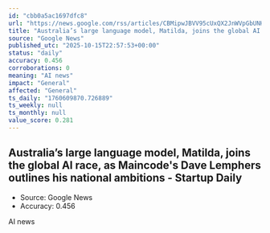 ```yaml
---
id: "cbb0a5ac1697dfc8"
url: "https://news.google.com/rss/articles/CBMipwJBVV95cUxQX2JnWVpGbUNHSW9Na2FENlRVQmVwV1otTlBRQndJcmxIbExlSmZTMWJOOGdxelVoTE9BY2p6MlJvNnZIcDg2Q1E4clVsdkdTTnVqTl9KQzhqZVNzZzRFc2NMYmtaWUxKWDh2Y0FOcHVYdXJDa0c0RFVQakozRXJHaGhpdzNXVk15TkFvekZCNzNnbEk2TkFNSWY0Y1MxZ3FpQ3R3SGRwTF9XR3lxem1fVjZQcGlpVzVyM2ZyamJtSXBfYWtoR05Xb2IwdGsxbzJfOGhDWkpKMkJ5RU56MS1lajJyX3pXcXJuR2ZqaVJtNllqb3RITlE3M2Q4N1phMUFEbnNGNDFiUVU3TTFrTEthMmJxeDhwdW1UMXVJU3pTT3NYRGtFeWRn?oc=5"
title: "Australia’s large language model, Matilda, joins the global AI race, as Maincode's Dave Lemphers outlines his national ambitions - Startup Daily"
source: "Google News"
published_utc: "2025-10-15T22:57:53+00:00"
status: "daily"
accuracy: 0.456
corroborations: 0
meaning: "AI news"
impact: "General"
affected: "General"
ts_daily: "1760609870.726889"
ts_weekly: null
ts_monthly: null
value_score: 0.281
---
```

## Australia’s large language model, Matilda, joins the global AI race, as Maincode's Dave Lemphers outlines his national ambitions - Startup Daily

- Source: Google News
- Accuracy: 0.456

AI news
